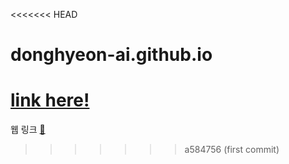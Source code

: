 <<<<<<< HEAD
# donghyeon-ai.github.io
[link here!](https://donghyeon-ai.github.io)
=======
웹 링크 [🔗](https://donktark.github.io/)
>>>>>>> a584756 (first commit)
